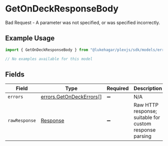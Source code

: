 # GetOnDeckResponseBody

Bad Request - A parameter was not specified, or was specified incorrectly.

## Example Usage

```typescript
import { GetOnDeckResponseBody } from "@lukehagar/plexjs/sdk/models/errors";

// No examples available for this model
```

## Fields

| Field                                                                     | Type                                                                      | Required                                                                  | Description                                                               |
| ------------------------------------------------------------------------- | ------------------------------------------------------------------------- | ------------------------------------------------------------------------- | ------------------------------------------------------------------------- |
| `errors`                                                                  | [errors.GetOnDeckErrors](../../../sdk/models/errors/getondeckerrors.md)[] | :heavy_minus_sign:                                                        | N/A                                                                       |
| `rawResponse`                                                             | [Response](https://developer.mozilla.org/en-US/docs/Web/API/Response)     | :heavy_minus_sign:                                                        | Raw HTTP response; suitable for custom response parsing                   |